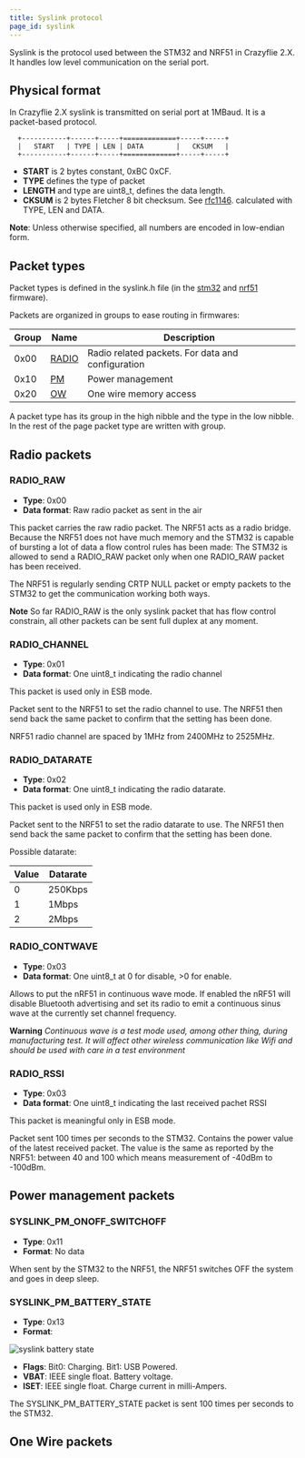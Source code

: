 ```yaml
---
title: Syslink protocol
page_id: syslink
---
```



Syslink is the protocol used between the STM32 and NRF51 in Crazyflie
2.X. It handles low level communication on the serial port.

Physical format
---------------

In Crazyflie 2.X syslink is transmitted on serial port at 1MBaud. It is
a packet-based protocol.

      +-----------+------+-----+=============+-----+-----+
      |   START   | TYPE | LEN | DATA        |   CKSUM   |
      +-----------+------+-----+=============+-----+-----+

-   **START** is 2 bytes constant, 0xBC 0xCF.
-   **TYPE** defines the type of packet
-   **LENGTH** and type are uint8\_t, defines the data length.
-   **CKSUM** is 2 bytes Fletcher 8 bit checksum. See
    [rfc1146](https://tools.ietf.org/html/rfc1146). calculated with
    TYPE, LEN and DATA.

**Note**: Unless otherwise specified, all numbers are encoded in
low-endian form.

Packet types
------------

Packet types is defined in the syslink.h file (in the
[stm32](https://github.com/bitcraze/crazyflie-firmware/blob/crazyflie2/hal/interface/syslink.h)
and
[nrf51](https://github.com/bitcraze/crazyflie2-nrf-firmware/blob/master/interface/syslink.h)
firmware).

Packets are organized in groups to ease routing in firmwares:

|  Group  | Name                             | Description|
|  -------| ---------------------------------| ---------------------------------------------------|
|  0x00   | [RADIO](#radio-packets)          | Radio related packets. For data and configuration|
|  0x10   | [PM](#power-management-packets)  | Power management|
|  0x20   | [OW](#one-wire-packets)          | One wire memory access|

A packet type has its group in the high nibble and the type in the low
nibble. In the rest of the page packet type are written with group.

Radio packets
-------------

### RADIO\_RAW

-   **Type**: 0x00
-   **Data format**: Raw radio packet as sent in the air

This packet carries the raw radio packet. The NRF51 acts as a radio
bridge. Because the NRF51 does not have much memory and the STM32 is
capable of bursting a lot of data a flow control rules has been made:
The STM32 is allowed to send a RADIO\_RAW packet only when one
RADIO\_RAW packet has been received.

The NRF51 is regularly sending CRTP NULL packet or empty packets to the
STM32 to get the communication working both ways.

**Note** So far RADIO\_RAW is the only syslink
packet that has flow control constrain, all other packets can be sent
full duplex at any moment.

### RADIO\_CHANNEL

-   **Type**: 0x01
-   **Data format**: One uint8\_t indicating the radio channel

This packet is used only in ESB mode.

Packet sent to the NRF51 to set the radio channel to use. The NRF51 then
send back the same packet to confirm that the setting has been done.

NRF51 radio channel are spaced by 1MHz from 2400MHz to 2525MHz.

### RADIO\_DATARATE

-   **Type**: 0x02
-   **Data format**: One uint8\_t indicating the radio datarate.

This packet is used only in ESB mode.

Packet sent to the NRF51 to set the radio datarate to use. The NRF51
then send back the same packet to confirm that the setting has been
done.

Possible datarate:

 | Value  | Datarate|
 | -------| ----------|
 | 0      | 250Kbps|
 | 1      | 1Mbps|
 | 2      | 2Mbps|

### RADIO\_CONTWAVE

-   **Type**: 0x03
-   **Data format**: One uint8\_t at 0 for disable, \>0 for enable.

Allows to put the nRF51 in continuous wave mode. If enabled the nRF51
will disable Bluetooth advertising and set its radio to emit a
continuous sinus wave at the currently set channel frequency.

**Warning** _Continuous wave is a test
mode used, among other thing, during manufacturing test. It will affect
other wireless communication like Wifi and should be used with care in a
test environment_

### RADIO\_RSSI

-   **Type**: 0x03
-   **Data format**: One uint8\_t indicating the last received pachet
    RSSI

This packet is meaningful only in ESB mode.

Packet sent 100 times per seconds to the STM32. Contains the power value
of the latest received packet. The value is the same as reported by the
NRF51: between 40 and 100 which means measurement of -40dBm to -100dBm.

Power management packets
------------------------

### SYSLINK\_PM\_ONOFF\_SWITCHOFF

-   **Type**: 0x11
-   **Format**: No data

When sent by the STM32 to the NRF51, the NRF51 switches OFF the system and
goes in deep sleep.

### SYSLINK\_PM\_BATTERY\_STATE


-   **Type**: 0x13
-   **Format**:

![syslink battery state](/docs/images/syslink.png)

-   **Flags**: Bit0: Charging. Bit1: USB Powered.
-   **VBAT**: IEEE single float. Battery voltage.
-   **ISET**: IEEE single float. Charge current in milli-Ampers.



The SYSLINK\_PM\_BATTERY\_STATE packet is sent 100 times per seconds to
the STM32.

One Wire packets
----------------
